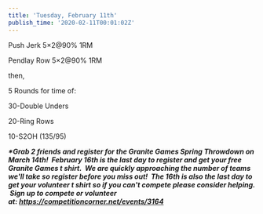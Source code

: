 ```yaml
---
title: 'Tuesday, February 11th'
publish_time: '2020-02-11T00:01:02Z'
---
```


Push Jerk 5×2\@90% 1RM

Pendlay Row 5×2\@90% 1RM

then,

5 Rounds for time of:

30-Double Unders

20-Ring Rows

10-S2OH (135/95)

***\*Grab 2 friends and register for the Granite Games Spring Throwdown
on March 14th!  February 16th is the last day to register and get your
free Granite Games t shirt.  We are quickly approaching the number of
teams we'll take so register before you miss out!  The 16th is also the
last day to get your volunteer t shirt so if you can't compete please
consider helping.  Sign up to compete or volunteer
at: <https://competitioncorner.net/events/3164>***
